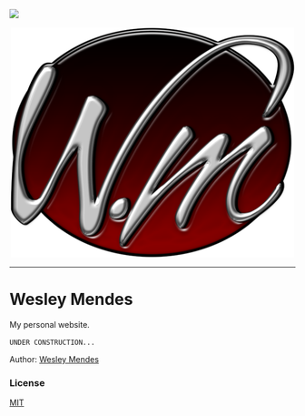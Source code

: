 ![](src/logo.png)
<p align="center">
   <a href="https://github.com/WesGtoX/wesleymends">
     <img src="static/img/wm_logo.png" alt="Wesley Mendes" title="Wesley Mendes" width="500">
   </a>
</p>

-----------------

# Wesley Mendes

My personal website.

```
UNDER CONSTRUCTION...
```

Author: [Wesley Mendes](https://github.com/WesGtoX)

### License ###

[MIT](LICENSE)
